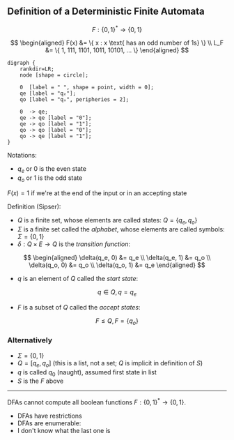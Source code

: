 ## Definition of a Deterministic Finite Automata

$$
F : \{0, 1\}^* \to \{0, 1\}
$$

$$
\begin{aligned}
F(x) &= \{ x : x \text{ has an odd number of 1s} \} \\
 L_F &= \{ 1, 111, 1101, 1011, 10101, ... \}
\end{aligned}
$$

```graphviz
digraph {
	rankdir=LR;
	node [shape = circle];

	0  [label = " ", shape = point, width = 0];
	qe [label = "qₑ"];
	qo [label = "qₒ", peripheries = 2];

	0  -> qe;
	qe -> qe [label = "0"];
	qe -> qo [label = "1"];
	qo -> qo [label = "0"];
	qo -> qe [label = "1"];
}
```

Notations:

- $q_e$ or $0$ is the even state
- $q_o$ or $1$ is the odd state

$F(x) = 1$ if we're at the end of the input or in an accepting state

Definition (Sipser):

- $Q$ is a finite set, whose elements are called states: $Q = \{q_e, q_o\}$
- $\Sigma$ is a finite set called the _alphabet_, whose elements are called
  symbols: $\Sigma = \{0, 1\}$
- $\delta : Q \times E \to Q$ is the _transition function_:

$$
\begin{aligned}
\delta(q_e, 0) &= q_e \\
\delta(q_e, 1) &= q_o \\
\delta(q_o, 0) &= q_o \\
\delta(q_o, 1) &= q_e
\end{aligned}
$$

- $q$ is an element of $Q$ called the _start state_:

$$
q \in Q, q = q_e
$$

- $F$ is a subset of $Q$ called the _accept states_:

$$
F \leq Q, F = \{q_o\}
$$

### Alternatively

- $\Sigma = \{0, 1\}$
- $Q = [q_e, q_o]$ (this is a list, not a set; $Q$ is implicit in definition of
  $S$)
- $q$ is called $q_0$ (naught), assumed first state in list
- $S$ is the $F$ above

---

DFAs cannot compute all boolean functions $F : \{0, 1\}^* \to \{0, 1\}$.

- DFAs have restrictions
- DFAs are enumerable:
- I don't know what the last one is
